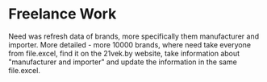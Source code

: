 # Freelance Work
Need was refresh data of brands, more specifically them manufacturer and importer.
More detailed - more 10000 brands, where need take everyone from file.excel, find it on the 21vek.by website, take 
information about "manufacturer and importer" and update the information in the same file.excel.

